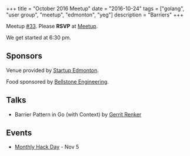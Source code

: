 +++
title = "October 2016 Meetup"
date = "2016-10-24"
tags = ["golang", "user group", "meetup", "edmonton", "yeg"]
description = "Barriers"
+++

Meetup [#33](https://github.com/edmontongo/presentations/issues/50). Please **RSVP** at [Meetup](http://www.meetup.com/startupedmonton/events/234270867/).

We get started at 6:30 pm.

## Sponsors 

Venue provided by [Startup Edmonton](http://www.startupedmonton.com/).

Food sponsored by [Bellstone Engineering](https://bellstone.ca/). 

## Talks

* Barrier Pattern in Go (with Context) by [Gerrit Renker](https://github.com/grrtrr)

## Events

* [Monthly Hack Day](http://www.meetup.com/startupedmonton/events/234554242/) - Nov 5


